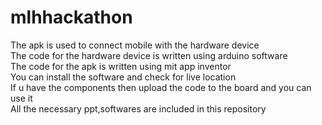 # mlhhackathon
The apk is used to connect mobile with the hardware device  
The code for the hardware device is written using arduino software  
The code for the apk is written using mit app inventor  
You can install the software and check for live location  
If u have the components then upload the code to the board and you can use it  
All the necessary ppt,softwares are included in this repository
